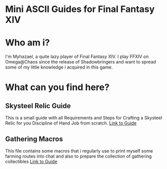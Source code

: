 # Mini ASCII Guides for Final Fantasy XIV

# Who am i?
I'm Myhazael, a quite lazy player of Final Fantasy XIV. I play FFXIV on Omega@Chaos since the release of Shadowbringers and want to spread some of my little knowledge i acquired in this game.

# What can you find here?

## Skysteel Relic Guide
This is a small guide with all Requirements and Steps for Crafting a Skysteel Relic for you Discipline of Hand Job from scratch.
[Link to Guide](https://raw.githubusercontent.com/andkramer/ffxiv_asciiguides/main/skysteel_relic.txt) 

## Gathering Macros
This file contains some macros that i regularly use to print myself some farming routes into chat and also to prepare the collection of gathering collectibles
[Link to Guide](https://raw.githubusercontent.com/andkramer/ffxiv_asciiguides/main/gathering_macros.txt) 
